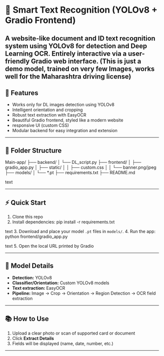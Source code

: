# 🪪 Smart Text Recognition (YOLOv8 + Gradio Frontend)

A website-like document and ID text recognition system using YOLOv8 for detection and Deep Learning OCR. Entirely interactive via a user-friendly Gradio web interface.
(This is just a demo model, trained on very few Images, works well for the Maharashtra driving license)
---

## 🚀 Features

- Works only for DL images detection using YOLOv8
- Intelligent orientation and cropping
- Robust text extraction with EasyOCR
- Beautiful Gradio frontend, styled like a modern website
- responsive UI (custom CSS)
- Modular backend for easy integration and extension

---

## 📁 Folder Structure

Main-app/
├── backend/
│ └── DL_script.py 
├── frontend/
│ ├── gradio_app.py 
│ ├── static/
│ │ ├── custom.css 
│ │ └── banner.png/jpeg 
├── models/
│ └── *.pt 
├── requirements.txt
├── README.md

text

---

## ⚡ Quick Start

1. Clone this repo
2. Install dependencies:
pip install -r requirements.txt

text
3. Download and place your model `.pt` files in `models/`.
4. Run the app:
python frontend/gradio_app.py

text
5. Open the local URL printed by Gradio

---

## 🤖 Model Details

- **Detection:** YOLOv8
- **Classifier/Orientation:** Custom YOLOv8 models
- **Text extraction:** EasyOCR
- **Pipeline:** Image → Crop → Orientation → Region Detection → OCR field extraction

---

## 📚 How to Use

1. Upload a clear photo or scan of supported card or document
2. Click **Extract Details**
3. Fields will be displayed (name, date, number, etc.)

---
